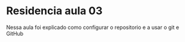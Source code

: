 # Residencia aula 03

Nessa aula foi explicado como configurar o repositorio e a usar o git e GitHub